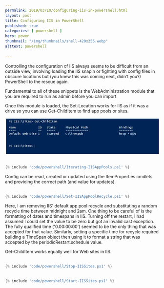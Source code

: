 ```yaml
---
permalink: 2019/03/10/configuring-iis-in-powershell.html
layout: post
title: Configuring IIS in PowerShell
published: true 
categories: [ powershell ]
hero: power
thumbnail: "/img/thumbnails/shell-420x255.webp"
alttext: powershell

---
```


Controlling the configuration of IIS always seems to be difficult from an outside view, involving loading the IIS snapin or 
fighting with config files in obscure locations but (you knew this was coming next, didn't you?) PowerShell to the rescue again.  

Fundamental to all of these snippets is the WebAdministration module that you are required to run as admin before you can import.

Once this module is loaded, the Set-Location works for IIS as if it was a drive so you can use Get-ChildItem to find app pools or sites. 

![gci](/img/posts/configuring-iis-in-powershell/getchilditem.webp)


```powershell

{% include 'code/powershell/Iterating-IISAppPools.ps1' %}

```

Config can be read, created or updated using the ItemProperties cmdlets and providing the correct path (and value for updates). 

```powershell

{% include 'code/powershell/Set-IISAppPoolRecycle.ps1' %}

```

Here, I am removing IIS' default app pool recycle and substituting a random recycle time between midnight and 2am. One thing to 
be careful of is the formatting of dates and timespans in IIS. Turning off the restart, I had assumed I could set the value to be zero but 
got an invalid cast exception. The fully qualified time ('0.00:00:00') seemed to be the only thing that was accepted for that value. 
Similarly, setting a specific time for recycle required building a TimeSpan object then using it to format a string that was accepted by 
the periodicRestart.schedule value.

Get-ChildItem works equally well for Web sites in IIS. 

```powershell

{% include 'code/powershell/Stop-IISSites.ps1' %}

```

```powershell

{% include 'code/powershell/Start-IISSites.ps1' %}

```

